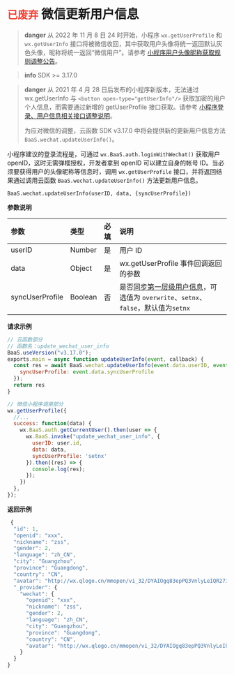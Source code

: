 # <span style="color: #f04134;">`已废弃`</span>  微信更新用户信息

> **danger**
> 从 2022 年 11 月 8 日 24 时开始，小程序 `wx.getUserProfile` 和 `wx.getUserInfo` 接口将被微信收回，其中获取用户头像将统一返回默认灰色头像，昵称将统一返回“微信用户”。请参考 [小程序用户头像昵称获取规则调整公告](https://developers.weixin.qq.com/community/develop/doc/00022c683e8a80b29bed2142b56c01)。

<!-- 分隔符 -->
> **info**
> SDK >= 3.17.0

<!-- 分隔两个 info -->

> **danger**
> 从 2021 年 4 月 28 日后发布的小程序新版本，无法通过 wx.getUserInfo 与 `<button open-type="getUserInfo"/>` 获取加密的用户个人信息，而需要通过新增的 getUserProfile 接口获取。请参考 [小程序登录、用户信息相关接口调整说明](https://developers.weixin.qq.com/community/develop/doc/000cacfa20ce88df04cb468bc52801?blockType=1)。
> 
> 为应对微信的调整，云函数 SDK v3.17.0 中将会提供新的更新用户信息方法 `BaaS.wechat.updateUserInfo()`。

小程序建议的登录流程是，可通过 `wx.BaaS.auth.loginWithWechat()` 获取用户 openID，这时无需弹框授权，开发者拿到 openID 可以建立自身的帐号 ID。当必须要获得用户的头像昵称等信息时，调用 `wx.getUserProfile` 接口，并将返回结果通过调用云函数 `BaaS.wechat.updateUserInfo()` 方法更新用户信息。

`BaaS.wechat.updateUserInfo(userID, data, {syncUserProfile})`

**参数说明**

| 参数          | 类型    | 必填 | 说明                                                         |
| :------------ | :------ | :--- | :----------------------------------------------------------- |
| userID            | Number | 是 | 用户 ID |
| data            | Object | 是 | wx.getUserProfile 事件回调返回的参数 |
| syncUserProfile | Boolean | 否 | 是否[同步第一层级用户信息](/js-sdk/account.md#同步第一层级用户信息)，可选值为 `overwrite`、`setnx`、`false`，默认值为`setnx`|

**请求示例**

```javascript
// 云函数部分
// 函数名：update_wechat_user_info
BaaS.useVersion("v3.17.0");
exports.main = async function updateUserInfo(event, callback) {
  const res = await BaaS.wechat.updateUserInfo(event.data.userID, event.data.data, {
    syncUserProfile: event.data.syncUserProfile
  });
  return res
}
```

```javascript
// 微信小程序调用部分
wx.getUserProfile({
  //...
  success: function(data) {
    wx.BaaS.auth.getCurrentUser().then(user => {
      wx.BaaS.invoke("update_wechat_user_info", {
        userID: user.id,
        data: data,
        syncUserProfile: 'setnx'
      }).then((res) => {
        console.log(res);
      });
    })
  },
});
```

**返回示例**

```javascript
 {
  "id": 1,
  "openid": "xxx",
  "nickname": "zss",
  "gender": 2,
  "language": "zh_CN",
  "city": "Guangzhou",
  "province": "Guangdong",
  "country": "CN",
  "avatar": "http://wx.qlogo.cn/mmopen/vi_32/DYAIOgq83epPQ3VnlyLeIQR27iaSA0UbrvN4xzxp8xcJqM4730pcrXYXJrib6Wzpsjqz2STXGiapsK8liaqqQjI4eQ/0"
  "_provider": {
    "wechat": {
      "openid": "xxx",
      "nickname": "zss",
      "gender": 2,
      "language": "zh_CN",
      "city": "Guangzhou",
      "province": "Guangdong",
      "country": "CN",
      "avatar": "http://wx.qlogo.cn/mmopen/vi_32/DYAIOgq83epPQ3VnlyLeIQR27iaSA0UbrvN4xzxp8xcJqM4730pcrXYXJrib6Wzpsjqz2STXGiapsK8liaqqQjI4eQ/0"
    }
  }
}
```
